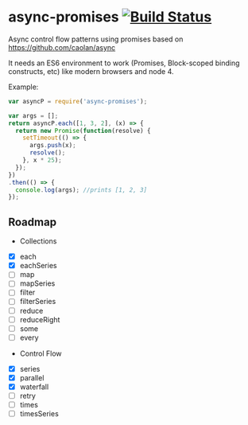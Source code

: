 # async-promises [![Build Status](https://travis-ci.org/assisrafael/async-promises.svg)](https://travis-ci.org/assisrafael/async-promises)

Async control flow patterns using promises based on https://github.com/caolan/async

It needs an ES6 environment to work (Promises, Block-scoped binding constructs, etc) like modern browsers and node 4.

Example:

```javascript
var asyncP = require('async-promises');

var args = [];
return asyncP.each([1, 3, 2], (x) => {
  return new Promise(function(resolve) {
    setTimeout(() => {
      args.push(x);
      resolve();
    }, x * 25);
  });
})
.then(() => {
  console.log(args); //prints [1, 2, 3]
});
```


## Roadmap

- Collections
 - [x] each
 - [x] eachSeries
 - [ ] map
 - [ ] mapSeries
 - [ ] filter
 - [ ] filterSeries
 - [ ] reduce
 - [ ] reduceRight
 - [ ] some
 - [ ] every
- Control Flow
 - [x] series
 - [x] parallel
 - [x] waterfall
 - [ ] retry
 - [ ] times
 - [ ] timesSeries
